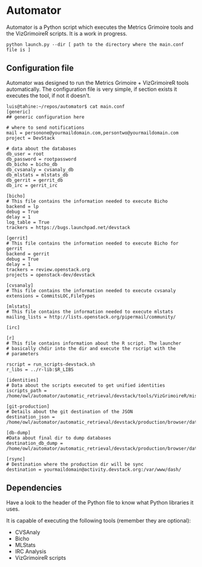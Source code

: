 Automator
=========

Automator is a Python script which executes the Metrics Grimoire tools and the VizGrimoireR scripts. It is a work in progress.


    python launch.py --dir [ path to the directory where the main.conf file is ]


Configuration file
------------------

Automator was designed to run the Metrics Grimoire + VizGrimoireR tools automatically. The configuration file is very simple, 
if section exists it executes the tool, if not it doesn't.

    luis@tahine:~/repos/automator$ cat main.conf
    [generic]
    ## generic configuration here
  
    # where to send notifications
    mail = personone@yourmaildomain.com,persontwo@yourmaildomain.com
    project = DevStack
  
    # data about the databases
    db_user = root
    db_password = rootpassword
    db_bicho = bicho_db
    db_cvsanaly = cvsanaly_db
    db_mlstats = mlstats_db
    db_gerrit = gerrit_db
    db_irc = gerrit_irc
    
    [bicho]
    # This file contains the information needed to execute Bicho
    backend = lp
    debug = True
    delay = 1
    log_table = True
    trackers = https://bugs.launchpad.net/devstack
    
    [gerrit]
    # This file contains the information needed to execute Bicho for gerrit
    backend = gerrit
    debug = True
    delay = 1
    trackers = review.openstack.org 
    projects = openstack-dev/devstack
    
    [cvsanaly]
    # This file contains the information needed to execute cvsanaly
    extensions = CommitsLOC,FileTypes
    
    [mlstats]
    # This file contains the information needed to execute mlstats
    mailing_lists = http://lists.openstack.org/pipermail/community/
    
    [irc]
    
    [r]
    # This file contains information about the R script. The launcher
    # basically chdir into the dir and execute the rscript with the
    # parameters

    rscript = run_scripts-devstack.sh
    r_libs = ../r-lib:$R_LIBS
    
    [identities]
    # Data about the scripts executed to get unified identities
    iscripts_path = /home/owl/automator/automatic_retrieval/devstack/tools/VizGrimoireR/misc/
    
    [git-production]
    # Details about the git destination of the JSON
    destination_json = /home/owl/automator/automatic_retrieval/devstack/production/browser/data/json/
    
    [db-dump]
    #Data about final dir to dump databases
    destination_db_dump = /home/owl/automator/automatic_retrieval/devstack/production/browser/data/db/
    
    [rsync]
    # Destination where the production dir will be sync
    destination = yourmaildomain@activity.devstack.org:/var/www/dash/
  
Dependencies
------------
  
Have a look to the header of the Python file to know what Python libraries it uses.

It is capable of executing the following tools (remember they are optional):
+ CVSAnaly
+ Bicho
+ MLStats
+ IRC Analysis
+ VizGrimoireR scripts

